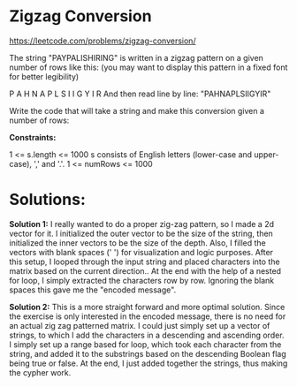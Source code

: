 # Zigzag Conversion

https://leetcode.com/problems/zigzag-conversion/

The string "PAYPALISHIRING" is written in a zigzag pattern on a given number of rows like this: (you may want to display this pattern in a fixed font for better legibility)

P   A   H   N
A P L S I I G
Y   I   R
And then read line by line: "PAHNAPLSIIGYIR"

Write the code that will take a string and make this conversion given a number of rows:

**Constraints:**

1 <= s.length <= 1000
s consists of English letters (lower-case and upper-case), ',' and '.'.
1 <= numRows <= 1000

# Solutions:

**Solution 1:**
I really wanted to do a proper zig-zag pattern, so I made a 2d vector for it. I initialized the outer vector to be the size of the string, then initialized the inner vectors to be the size of the depth. Also, I filled the vectors with blank spaces (' ') for visualization and logic purposes. 
After this setup, I looped through the input string and placed characters into the matrix based on the current direction..
At the end with the help of a nested for loop, I simply extracted the characters row by row. Ignoring the blank spaces this gave me the "encoded message".

**Solution 2:**
This is a more straight forward and more optimal solution. Since the exercise is only interested in the encoded message, there is no need for an actual zig zag patterned matrix. I could just simply set up a vector of strings, to which I add the characters in a descending and ascending order.
I simply set up a range based for loop, which took each character from the string, and added it to the substrings based on the descending Boolean flag being true or false.
At the end, I just added together the strings, thus making the cypher work.

